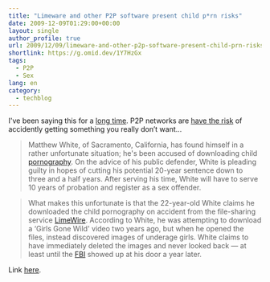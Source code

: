```yaml
---
title: "Limeware and other P2P software present child p*rn risks"
date: 2009-12-09T01:29:00+00:00
layout: single
author_profile: true
url: 2009/12/09/limeware-and-other-p2p-software-present-child-prn-risks/
shortlink: https://g.omid.dev/1Y7HzGx
tags:
  - P2P
  - Sex
lang: en
category: 
  - techblog
---
```

I've been saying this for a [long time](http://www.guardian.co.uk/technology/blog/2008/apr/22/whyyoushouldsupportyourlo). P2P networks are [have the risk](http://vimeo.com/8063230) of accidently getting something you really don’t want…

> Matthew White, of Sacramento, California, has found himself in a rather unfortunate situation; he's been accused of downloading child [pornography](http://www.switched.com/tag/porn). On the advice of his public defender, White is pleading guilty in hopes of cutting his potential 20-year sentence down to three and a half years. After serving his time, White will have to serve 10 years of probation and register as a sex offender. 

> What makes this unfortunate is that the 22-year-old White claims he downloaded the child pornography on accident from the file-sharing service [LimeWire](http://www.switched.com/tag/limewire). According to White, he was attempting to download a &#8216;Girls Gone Wild' video two years ago, but when he opened the files, instead discovered images of underage girls. White claims to have immediately deleted the images and never looked back — at least until the [FBI](http://www.switched.com/tag/fbi) showed up at his door a year later. 

Link [here](http://www.switched.com/2009/12/07/accidental-child-porn-download-leads-to-jail-time/?icid=main%7Chtmlws-main-n%7Cdl5%7Clink7%7Chttp%3A%2F%2Fwww.switched.com%2F2009%2F12%2F07%2Faccidental-child-porn-download-leads-to-jail-time%2F).